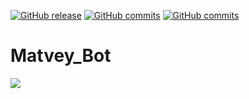 [![GitHub release](https://img.shields.io/github/v/release/deethereal/vk_bot?color=orange&label=version)](https://GitHub.com/deethereal/vk_bot/releases/)
[![GitHub commits](https://img.shields.io/github/commit-activity/m/deethereal/vk_bot?color=blueviolet)](https://GitHub.com/deethereal/vk_bot/commits/main)
[![GitHub commits](https://img.shields.io/github/last-commit/deethereal/vk_bot?color=blue)](https://GitHub.com/deethereal/vk_bot/commit/)
# Matvey_Bot
![](https://sun9-33.userapi.com/impf/Ph6h3y9xmTlgqTQ4vvNyBicTTzvEwdXrIrNzUg/CAQsBcvEzNQ.jpg?size=367x345&quality=96&proxy=1&sign=3d3b80db614a0cd1406bccbb645ae2a3&type=album)



